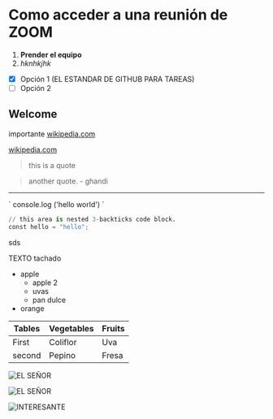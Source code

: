 # Como acceder a una reunión de ZOOM
1. **Prender el equipo**
2. *hknhkjhk*


* [x] Opción 1 (EL ESTANDAR DE GITHUB PARA TAREAS)
* [ ] Opción 2
<!-- THIS IS IMPORTANT -->
 
## Welcome

importante [wikipedia.com](https://www.wikipedia.com)

[wikipedia.com](https://www.wikipedia.com "wiki")

>this is a quote

> another quote. - ghandi

---
´
console.log ('hello world')
´



```python
// this area is nested 3-backticks code block.
const hello = "hello";
```





sds
<!-- ADVICE -->
TEXTO tachado

- apple
    - apple 2
    - uvas
    - pan dulce
- orange


|   Tables  |   Vegetables  |   Fruits  |
|-----------|---------------|-----------|
|   First   |   Coliflor    |   Uva     |
|   second  |   Pepino      |   Fresa   |

![EL SEÑOR](https://i.pinimg.com/originals/2c/54/f1/2c54f1942d8ac578d7bd8ffe69e0ced5.jpg) 

![EL SEÑOR](DIOSTIENEELCONTROL.jpg "DIOS ES BUENO")

![INTERESANTE](https://www.youtube.com/watch?v=lZcKKUglVEk "THE CHOSEN")



















